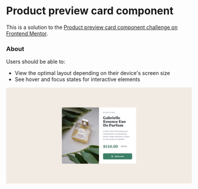 # Product preview card component 

This is a solution to the [Product preview card component challenge on Frontend Mentor](https://www.frontendmentor.io/challenges/product-preview-card-component-GO7UmttRfa). 


### About

Users should be able to:

- View the optimal layout depending on their device's screen size
- See hover and focus states for interactive elements

![](./images/screenshot.png)